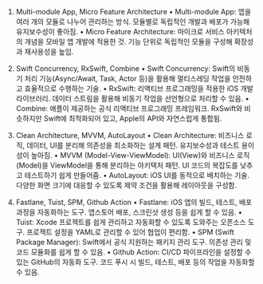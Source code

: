 

1. Multi-module App, Micro Feature Architecture
	•	Multi-module App: 앱을 여러 개의 모듈로 나누어 관리하는 방식. 모듈별로 독립적인 개발과 배포가 가능해 유지보수성이 좋아짐.
	•	Micro Feature Architecture: 마이크로 서비스 아키텍처의 개념을 모바일 앱 개발에 적용한 것. 기능 단위로 독립적인 모듈을 구성해 확장성과 재사용성을 높임.

2. Swift Concurrency, RxSwift, Combine
	•	Swift Concurrency: Swift의 비동기 처리 기능(Async/Await, Task, Actor 등)을 활용해 멀티스레딩 작업을 안전하고 효율적으로 수행하는 기술.
	•	RxSwift: 리액티브 프로그래밍을 적용한 iOS 개발 라이브러리. 데이터 스트림을 활용해 비동기 작업을 선언형으로 처리할 수 있음.
	•	Combine: 애플이 제공하는 공식 리액티브 프로그래밍 프레임워크. RxSwift와 비슷하지만 Swift에 최적화되어 있고, Apple의 API와 자연스럽게 통합됨.

3. Clean Architecture, MVVM, AutoLayout
	•	Clean Architecture: 비즈니스 로직, 데이터, UI를 분리해 의존성을 최소화하는 설계 패턴. 유지보수성과 테스트 용이성이 높아짐.
	•	MVVM (Model-View-ViewModel): UI(View)와 비즈니스 로직(Model)을 ViewModel을 통해 분리하는 아키텍처 패턴. UI 코드의 복잡도를 낮추고 테스트하기 쉽게 만들어줌.
	•	AutoLayout: iOS UI를 동적으로 배치하는 기술. 다양한 화면 크기에 대응할 수 있도록 제약 조건을 활용해 레이아웃을 구성함.

4. Fastlane, Tuist, SPM, Github Action
	•	Fastlane: iOS 앱의 빌드, 테스트, 배포 과정을 자동화하는 도구. 앱스토어 배포, 스크린샷 생성 등을 쉽게 할 수 있음.
	•	Tuist: Xcode 프로젝트를 쉽게 관리하고 자동화할 수 있도록 도와주는 오픈소스 도구. 프로젝트 설정을 YAML로 관리할 수 있어 협업이 편리함.
	•	SPM (Swift Package Manager): Swift에서 공식 지원하는 패키지 관리 도구. 의존성 관리 및 코드 모듈화를 쉽게 할 수 있음.
	•	Github Action: CI/CD 파이프라인을 설정할 수 있는 GitHub의 자동화 도구. 코드 푸시 시 빌드, 테스트, 배포 등의 작업을 자동화할 수 있음.
